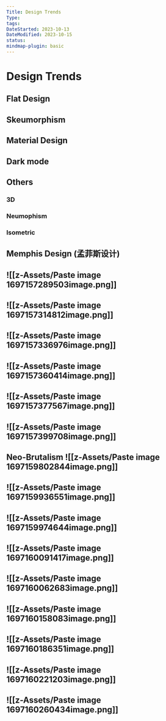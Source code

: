 ```yaml
---
Title: Design Trends
Type: 
tags: 
DateStarted: 2023-10-13
DateModified: 2023-10-15
status: 
mindmap-plugin: basic
---
```


# Design Trends

## Flat Design

## Skeumorphism

## Material Design

## Dark mode

## Others

### 3D

### Neumophism

### Isometric

## Memphis Design (孟菲斯设计)

## ![[z-Assets/Paste image 1697157289503image.png]]

## ![[z-Assets/Paste image 1697157314812image.png]]

## ![[z-Assets/Paste image 1697157336976image.png]]

## ![[z-Assets/Paste image 1697157360414image.png]]

## ![[z-Assets/Paste image 1697157377567image.png]]

## ![[z-Assets/Paste image 1697157399708image.png]]

## Neo-Brutalism ![[z-Assets/Paste image 1697159802844image.png]]

## ![[z-Assets/Paste image 1697159936551image.png]]

## ![[z-Assets/Paste image 1697159974644image.png]]

## ![[z-Assets/Paste image 1697160091417image.png]]

## ![[z-Assets/Paste image 1697160062683image.png]]

## ![[z-Assets/Paste image 1697160158083image.png]]

## ![[z-Assets/Paste image 1697160186351image.png]]

## ![[z-Assets/Paste image 1697160221203image.png]]

## ![[z-Assets/Paste image 1697160260434image.png]]